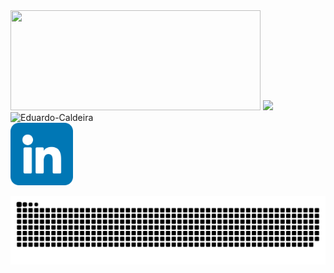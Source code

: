 <!--### Hi there 👋-->

<!--
**Eduardo-caldeira/Eduardo-Caldeira** is a ✨ _special_ ✨ repository because its `README.md` (this file) appears on your GitHub profile.

Here are some ideas to get you started:

- 🔭 I’m currently working on ...
- 🌱 I’m currently learning ...
- 👯 I’m looking to collaborate on ...
- 🤔 I’m looking for help with ...
- 💬 Ask me about ...
- 📫 How to reach me: ...
- 😄 Pronouns: ...
- ⚡ Fun fact: ...
-->
<head>
  <style>
    @keyframes semiBounce{
      from {
        opacity(0);
        transform: scale(1.2);
      }

      to {
        opacity(1);
        transform: scale(1);
      }
    }
    .redeSocial{
      animation-name: semiBounce;
      animation-duration: 1s;
    }
  </style>
</head>
<div>
  <img height = "160em" width = "400em" src = "https://github-readme-stats.vercel.app/api?username=Eduardo-Caldeira&show_icons=true&theme=tokyonight&include_all_commits=true&count_private=true" />
  <img height = "160em" src = "https://github-readme-stats.vercel.app/api/top-langs/?username=Eduardo-Caldeira&layout=compact&langs_count=16&theme=tokyonight" />
  <img src = "https://komarev.com/ghpvc/?username=Eduardo-Caldeira&color=blue" alt = "Eduardo-Caldeira" /> 
</div>

<div class='redeSocial'>
  <img height = "100px" width = "100px" src="images/linkedin.png">
</div>

![Snake animation](https://github.com/Eduardo-Caldeira/Eduardo-Caldeira/blob/output/github-contribution-grid-snake.svg)
